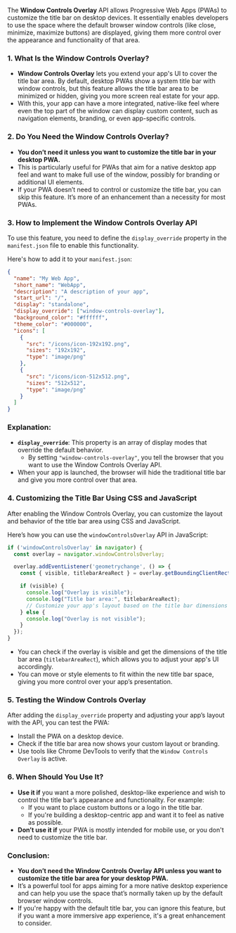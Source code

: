 The **Window Controls Overlay** API allows Progressive Web Apps (PWAs) to customize the title bar on desktop devices. It essentially enables developers to use the space where the default browser window controls (like close, minimize, maximize buttons) are displayed, giving them more control over the appearance and functionality of that area.

### 1. **What Is the Window Controls Overlay?**
   - **Window Controls Overlay** lets you extend your app's UI to cover the title bar area. By default, desktop PWAs show a system title bar with window controls, but this feature allows the title bar area to be minimized or hidden, giving you more screen real estate for your app.
   - With this, your app can have a more integrated, native-like feel where even the top part of the window can display custom content, such as navigation elements, branding, or even app-specific controls.
  
### 2. **Do You Need the Window Controls Overlay?**
   - **You don’t need it unless you want to customize the title bar in your desktop PWA.**
   - This is particularly useful for PWAs that aim for a native desktop app feel and want to make full use of the window, possibly for branding or additional UI elements.
   - If your PWA doesn’t need to control or customize the title bar, you can skip this feature. It’s more of an enhancement than a necessity for most PWAs.

### 3. **How to Implement the Window Controls Overlay API**
   To use this feature, you need to define the `display_override` property in the `manifest.json` file to enable this functionality.

   Here's how to add it to your `manifest.json`:

   ```json
   {
     "name": "My Web App",
     "short_name": "WebApp",
     "description": "A description of your app",
     "start_url": "/",
     "display": "standalone",
     "display_override": ["window-controls-overlay"],
     "background_color": "#ffffff",
     "theme_color": "#000000",
     "icons": [
       {
         "src": "/icons/icon-192x192.png",
         "sizes": "192x192",
         "type": "image/png"
       },
       {
         "src": "/icons/icon-512x512.png",
         "sizes": "512x512",
         "type": "image/png"
       }
     ]
   }
   ```

   ### Explanation:
   - **`display_override`**: This property is an array of display modes that override the default behavior.
     - By setting `"window-controls-overlay"`, you tell the browser that you want to use the Window Controls Overlay API.
   - When your app is launched, the browser will hide the traditional title bar and give you more control over that area.

### 4. **Customizing the Title Bar Using CSS and JavaScript**
   After enabling the Window Controls Overlay, you can customize the layout and behavior of the title bar area using CSS and JavaScript.

   Here’s how you can use the `windowControlsOverlay` API in JavaScript:

   ```javascript
   if ('windowControlsOverlay' in navigator) {
     const overlay = navigator.windowControlsOverlay;

     overlay.addEventListener('geometrychange', () => {
       const { visible, titlebarAreaRect } = overlay.getBoundingClientRect();

       if (visible) {
         console.log("Overlay is visible");
         console.log("Title bar area:", titlebarAreaRect);
         // Customize your app's layout based on the title bar dimensions
       } else {
         console.log("Overlay is not visible");
       }
     });
   }
   ```

   - You can check if the overlay is visible and get the dimensions of the title bar area (`titlebarAreaRect`), which allows you to adjust your app's UI accordingly.
   - You can move or style elements to fit within the new title bar space, giving you more control over your app’s presentation.

### 5. **Testing the Window Controls Overlay**
   After adding the `display_override` property and adjusting your app’s layout with the API, you can test the PWA:
   - Install the PWA on a desktop device.
   - Check if the title bar area now shows your custom layout or branding.
   - Use tools like Chrome DevTools to verify that the `Window Controls Overlay` is active.

### 6. **When Should You Use It?**
   - **Use it if** you want a more polished, desktop-like experience and wish to control the title bar’s appearance and functionality. For example:
     - If you want to place custom buttons or a logo in the title bar.
     - If you're building a desktop-centric app and want it to feel as native as possible.
   - **Don’t use it if** your PWA is mostly intended for mobile use, or you don't need to customize the title bar.

### Conclusion:
   - **You don’t need the Window Controls Overlay API unless you want to customize the title bar area for your desktop PWA.**
   - It’s a powerful tool for apps aiming for a more native desktop experience and can help you use the space that’s normally taken up by the default browser window controls.
   - If you're happy with the default title bar, you can ignore this feature, but if you want a more immersive app experience, it's a great enhancement to consider.
